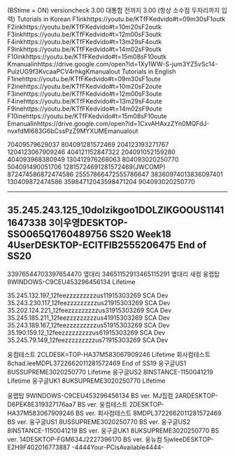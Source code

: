 (BStime = ON)
versioncheck 3.00 대통합 전까지 3.00  (항상 소수점 두자리까지 입력) 
Tutorials in Korean
F1inkhttps://youtu.be/KTfFKedvido#t=09m30sF1outk F2inkhttps://youtu.be/KTfFKedvido#t=10m20sF2outk F3inkhttps://youtu.be/KTfFKedvido#t=12m00sF3outk F4inkhttps://youtu.be/KTfFKedvido#t=13m29sF4outk F9inkhttps://youtu.be/KTfFKedvido#t=14m02sF9outk F10inkhttps://youtu.be/KTfFKedvido#t=15m08sF10outk Kmanualinhttps://drive.google.com/open?id=1Xy1WW-S-jum3YZ5vSc14-PulzUG9f3KvcaaPCV4rhkgKmanualout
Tutorials in English
F1inehttps://youtu.be/KTfFKedvido#t=09m30sF1oute F2inehttps://youtu.be/KTfFKedvido#t=10m20sF2oute F3inehttps://youtu.be/KTfFKedvido#t=12m00sF3oute F4inehttps://youtu.be/KTfFKedvido#t=13m29sF4oute F9inehttps://youtu.be/KTfFKedvido#t=14m02sF9oute F10inehttps://youtu.be/KTfFKedvido#t=15m08sF10oute Emanualinhttps://drive.google.com/open?id=1CxvAHAxzZYn0MQFdJ-nvxfdMI683G6bCssPzZ9MYXUMEmanualout

70409579629037 804091281572469 204123193271767 1204123067909246 404121152847322 204091052159280 404093968380949 130412976268063 
804093020250770 504091490051706
12815724691281572469(JWCOMP)  872474586872474586  25557866472555786647 38360974013836097401 130409872474586 35984712043598471204
904093020250770 


----------------------------------




35.245.243.125_10dolzikgoo1DOLZIKGOOUS11411647338
3이우영DESKTOP-SSO065Q1760489756 SS20 Week18
4UserDESKTOP-ECITFIB2555206475 End of SS20
----------------------------------




33976544703397654470 옆대리 34651152913465115291 옆대리 새컴 웅랩탑 9WINDOWS-C9CEU453296456134 Lifetime

35.245.132.197_12feezzzzzzzzzus11915303269 SCA Dev 35.243.230.117_12feezzzzzzzzzus21915303269 SCA Dev 35.202.124.221_12feezzzzzzzzzus31915303269 SCA Dev 35.245.185.211_12feezzzzzzzzzus41915303269 SCA Dev 35.243.189.167_12feezzzzzzzzzus51915303269 SCA Dev 35.190.159.12_12feezzzzzzzzzus61915303269 SCA Dev 35.245.79.149_12feezzzzzzzzzus71915303269 SCA Dev

웅컴테스트 2CLDESK=TOP-HA37M583067909246 Lifetime 회사컴테스트 8chad.leeMDPL3722662011281572469 End of SS19 웅구글US1 8USSUPREME3020250770 Lifetime 웅구글US2 8INSTANCE-1150041219 Lifetime 웅구글UK1 8UKSUPREME3020250770 Lifetime


웅랩탑 9WINDOWS-C9CEU453296456134 BS ver.
MJ집컴 2ARDESKTOP-D6PEK8E319327176aa7 BS ver.
웅컴테스트 2DESKTOP-HA37M583067909246 BS ver.
회사컴테스트 8MDPL3722662011281572469 BS ver.
웅구글US1 8USSUPREME3020250770 BS ver.
웅구글US2 8INSTANCE-1150041219 BS ver.
웅구글UK1 8UKSUPREME3020250770 BS ver.
14DESKTOP-FGM634J2227396170 BS ver.
웅뉴컴 5jwleeDESKTOP-E2H9F402016773887
-4444Your-PCisAvailable4444-
